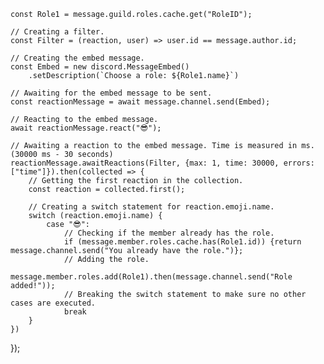     const Role1 = message.guild.roles.cache.get("RoleID");

    // Creating a filter.
    const Filter = (reaction, user) => user.id == message.author.id;

    // Creating the embed message.
    const Embed = new discord.MessageEmbed()
        .setDescription(`Choose a role: ${Role1.name}`)
    
    // Awaiting for the embed message to be sent.
    const reactionMessage = await message.channel.send(Embed);

    // Reacting to the embed message.
    await reactionMessage.react("😎");

    // Awaiting a reaction to the embed message. Time is measured in ms. (30000 ms - 30 seconds)
    reactionMessage.awaitReactions(Filter, {max: 1, time: 30000, errors: ["time"]}).then(collected => {
        // Getting the first reaction in the collection.
        const reaction = collected.first();
        
        // Creating a switch statement for reaction.emoji.name.
        switch (reaction.emoji.name) {
            case "😎":
                // Checking if the member already has the role.
                if (message.member.roles.cache.has(Role1.id)) {return message.channel.send("You already have the role.")};
                // Adding the role.
                message.member.roles.add(Role1).then(message.channel.send("Role added!"));
                // Breaking the switch statement to make sure no other cases are executed.
                break
        }
    })
});
